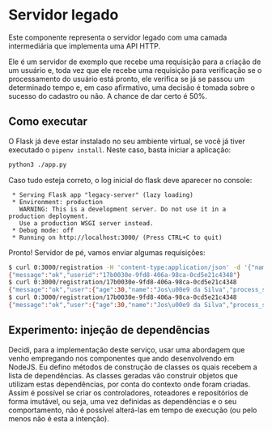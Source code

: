 # Servidor legado

Este componente representa o servidor legado com uma camada intermediária que
implementa uma API HTTP.

Ele é um servidor de exemplo que recebe uma requisição para a criação de um
usuário e, toda vez que ele recebe uma requisição para verificação se o
processamento do usuário está pronto, ele verifica se já se passou um
determinado tempo e, em caso afirmativo, uma decisão é tomada sobre o sucesso
do cadastro ou não. A chance de dar certo é 50%.

## Como executar

O Flask já deve estar instalado no seu ambiente virtual, se você já tiver
executado o `pipenv install`. Neste caso, basta iniciar a aplicação:

```bash
python3 ./app.py
```

Caso tudo esteja correto, o log inicial do flask deve aparecer no console:

```text
 * Serving Flask app "legacy-server" (lazy loading)
 * Environment: production
   WARNING: This is a development server. Do not use it in a production deployment.
   Use a production WSGI server instead.
 * Debug mode: off
 * Running on http://localhost:3000/ (Press CTRL+C to quit)
```

Pronto! Servidor de pé, vamos enviar algumas requisições:

```bash
$ curl 0:3000/registration -H 'content-type:application/json' -d '{"name": "José da Silva", "age": 30}' -X POST
{"message":"ok","userid":"17b0030e-9fd8-406a-98ca-0cd5e21c4348"}
$ curl 0:3000/registration/17b0030e-9fd8-406a-98ca-0cd5e21c4348
{"message":"ok","user":{"age":30,"name":"Jos\u00e9 da Silva","process_status":"not-ready","user_id":"17b0030e-9fd8-406a-98ca-0cd5e21c4348"}}
$ curl 0:3000/registration/17b0030e-9fd8-406a-98ca-0cd5e21c4348
{"message":"ok","user":{"age":30,"name":"Jos\u00e9 da Silva","process_status":"ok","user_id":"17b0030e-9fd8-406a-98ca-0cd5e21c4348"}}
```

## Experimento: injeção de dependências

Decidi, para a implementação deste serviço, usar uma abordagem que venho
empregando nos componentes que ando desenvolvendo em NodeJS. Eu defino métodos
de construção de classes os quais recebem a lista de dependências. As classes
geradas vão construir objetos que utilizam estas dependências, por conta do
contexto onde foram criadas. Assim é possível se criar os controladores,
roteadores e repositórios de forma imutável, ou seja, uma vez definidas as
dependências e o seu comportamento, não é possível alterá-las em tempo de
execução (ou pelo menos não é esta a intenção).
